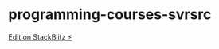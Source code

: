 # programming-courses-svrsrc

[Edit on StackBlitz ⚡️](https://stackblitz.com/edit/programming-courses-svrsrc)